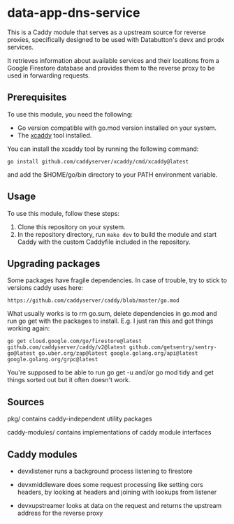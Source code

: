 # data-app-dns-service

This is a Caddy module that serves as a upstream source for reverse proxies,
specifically designed to be used with Databutton's devx and prodx services.

It retrieves information about available services and their locations from
a Google Firestore database and provides them to the reverse proxy
to be used in forwarding requests.

## Prerequisites

To use this module, you need the following:

- Go version compatible with go.mod version installed on your system.
- The [xcaddy](https://github.com/caddyserver/xcaddy) tool installed.

You can install the xcaddy tool by running the following command:

```
go install github.com/caddyserver/xcaddy/cmd/xcaddy@latest
```

and add the $HOME/go/bin directory to your PATH environment variable.

## Usage

To use this module, follow these steps:

1. Clone this repository on your system.
1. In the repository directory, run `make dev` to build the module and
   start Caddy with the custom Caddyfile included in the repository.

## Upgrading packages

Some packages have fragile dependencies.
In case of trouble, try to stick to versions caddy uses here:

```
https://github.com/caddyserver/caddy/blob/master/go.mod
```

What usually works is to rm go.sum, delete dependencies in go.mod and run go get with the packages to install.
E.g. I just ran this and got things working again:

```
go get cloud.google.com/go/firestore@latest github.com/caddyserver/caddy/v2@latest github.com/getsentry/sentry-go@latest go.uber.org/zap@latest google.golang.org/api@latest google.golang.org/grpc@latest
```

You're supposed to be able to run go get -u and/or go mod tidy and get things sorted out but it often doesn't work.

## Sources

pkg/ contains caddy-independent utility packages

caddy-modules/ contains implementations of caddy module interfaces

## Caddy modules

- devxlistener runs a background process listening to firestore

- devxmiddleware does some request processing like setting cors headers,
  by looking at headers and joining with lookups from listener

- devxupstreamer looks at data on the request and returns the upstream address for the reverse proxy
